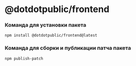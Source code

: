 # @dotdotpublic/frontend

### Команда для установки пакета
```
npm install @dotdotpublic/frontend@latest
```

### Команда для сборки и публикации патча пакета
```
npm publish-patch
```
